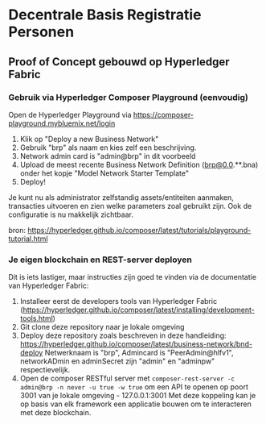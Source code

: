 # Decentrale Basis Registratie Personen

## Proof of Concept gebouwd op Hyperledger Fabric

### Gebruik via Hyperledger Composer Playground (eenvoudig)

Open de Hyperledger Playground via https://composer-playground.mybluemix.net/login

1. Klik op "Deploy a new Business Network"
2. Gebruik "brp" als naam en kies zelf een beschrijving.
3. Network admin card is "admin@brp" in dit voorbeeld
4. Upload de meest recente Business Network Definition (brp@0.0.**.bna) onder het kopje "Model Network Starter Template"
5. Deploy!

Je kunt nu als administrator zelfstandig assets/entiteiten aanmaken, transacties uitvoeren en zien welke parameters zoal gebruikt zijn. Ook de configuratie is nu makkelijk zichtbaar.

bron: https://hyperledger.github.io/composer/latest/tutorials/playground-tutorial.html

### Je eigen blockchain en REST-server deployen
Dit is iets lastiger, maar instructies zijn goed te vinden via de documentatie van Hyperledger Fabric:

1. Installeer eerst de developers tools van Hyperledger Fabric (https://hyperledger.github.io/composer/latest/installing/development-tools.html)
2. Git clone deze repository naar je lokale omgeving
3. Deploy deze repository zoals beschreven in deze handleiding: https://hyperledger.github.io/composer/latest/business-network/bnd-deploy
Netwerknaam is "brp", Admincard is "PeerAdmin@hlfv1", networkADmin en adminSecret zijn "admin" en "adminpw" respectievelijk.
4. Open de composer RESTful server met `composer-rest-server -c admin@brp -n never -u true -w true` om een API te openen op poort 3001 van je lokale omgeving - 127.0.0.1:3001
Met deze koppeling kan je op basis van elk framework een applicatie bouwen om te interacteren met deze blockchain.
